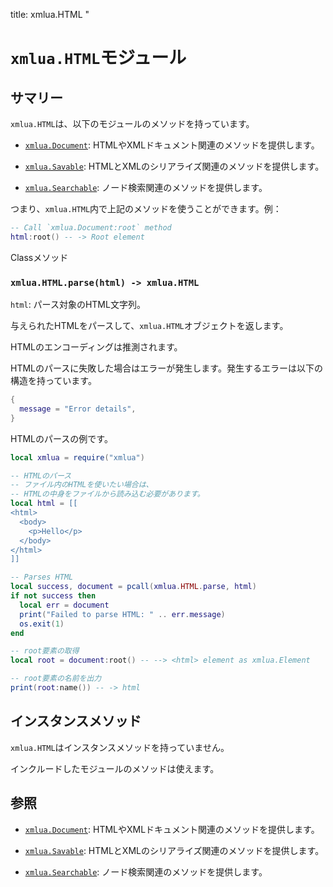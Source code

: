 title: xmlua.HTML
"

# `xmlua.HTML`モジュール

## サマリー

`xmlua.HTML`は、以下のモジュールのメソッドを持っています。

  * [`xmlua.Document`][document]: HTMLやXMLドキュメント関連のメソッドを提供します。

  * [`xmlua.Savable`][savable]: HTMLとXMLのシリアライズ関連のメソッドを提供します。

  * [`xmlua.Searchable`][searchable]: ノード検索関連のメソッドを提供します。

つまり、`xmlua.HTML`内で上記のメソッドを使うことができます。例：

```lua
-- Call `xmlua.Document:root` method
html:root() -- -> Root element
```

Classメソッド

### `xmlua.HTML.parse(html) -> xmlua.HTML`

`html`: パース対象のHTML文字列。

与えられたHTMLをパースして、`xmlua.HTML`オブジェクトを返します。

HTMLのエンコーディングは推測されます。

HTMLのパースに失敗した場合はエラーが発生します。発生するエラーは以下の構造を持っています。

```lua
{
  message = "Error details",
}
```

HTMLのパースの例です。

```lua
local xmlua = require("xmlua")

-- HTMLのパース
-- ファイル内のHTMLを使いたい場合は、
-- HTMLの中身をファイルから読み込む必要があります。
local html = [[
<html>
  <body>
    <p>Hello</p>
  </body>
</html>
]]

-- Parses HTML
local success, document = pcall(xmlua.HTML.parse, html)
if not success then
  local err = document
  print("Failed to parse HTML: " .. err.message)
  os.exit(1)
end

-- root要素の取得
local root = document:root() -- --> <html> element as xmlua.Element

-- root要素の名前を出力
print(root:name()) -- -> html
```

## インスタンスメソッド

`xmlua.HTML`はインスタンスメソッドを持っていません。

インクルードしたモジュールのメソッドは使えます。

## 参照

  * [`xmlua.Document`][document]: HTMLやXMLドキュメント関連のメソッドを提供します。

  * [`xmlua.Savable`][savable]: HTMLとXMLのシリアライズ関連のメソッドを提供します。

  * [`xmlua.Searchable`][searchable]: ノード検索関連のメソッドを提供します。


[document]:document.html

[savable]:savable.html

[searchable]:searchable.html
